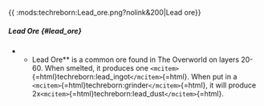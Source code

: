 {{ :mods:techreborn:Lead_ore.png?nolink&200\|Lead ore}}

##### Lead Ore {#lead_ore}

-   -   Lead Ore\*\* is a common ore found in The Overworld on layers
        20-60. When smelted, it produces one
        `<mcitem>`{=html}techreborn:lead_ingot`</mcitem>`{=html}. When
        put in a `<mcitem>`{=html}techreborn:grinder`</mcitem>`{=html},
        it will produce
        2x`<mcitem>`{=html}techreborn:lead_dust`</mcitem>`{=html}.
